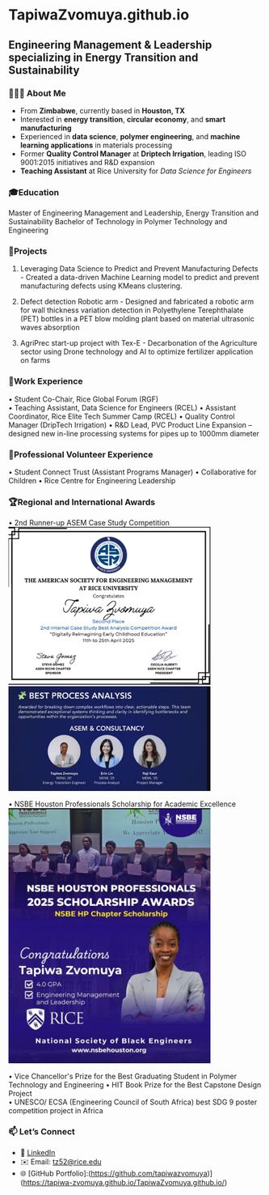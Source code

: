 # TapiwaZvomuya.github.io
## Engineering Management & Leadership specializing in Energy Transition and Sustainability

### 🔧👩‍💻 About Me  
- From **Zimbabwe**, currently based in **Houston, TX**  
- Interested in **energy transition**, **circular economy**, and **smart manufacturing**  
- Experienced in **data science**, **polymer engineering**, and **machine learning applications** in materials processing  
- Former **Quality Control Manager** at **Driptech Irrigation**, leading ISO 9001:2015 initiatives and R&D expansion  
- **Teaching Assistant** at Rice University for *Data Science for Engineers* 


### 🎓Education
Master of Engineering Management and Leadership, Energy Transition and Sustainability 
Bachelor of Technology in Polymer Technology and Engineering

### 🧩Projects
1. Leveraging Data Science to Predict and Prevent Manufacturing Defects - Created a data-driven Machine Learning model to predict and prevent manufacturing defects using KMeans clustering.

2. Defect detection Robotic arm - Designed and fabricated a robotic arm for wall thickness variation detection in Polyethylene Terephthalate (PET) bottles in a 
PET blow molding plant based on material ultrasonic waves absorption

3. AgriPrec start-up project with Tex-E - Decarbonation of the Agriculture sector using Drone technology and AI to optimize fertilizer application on farms

### 💼Work Experience
• Student Co-Chair, Rice Global Forum (RGF)       
• Teaching Assistant, Data Science for Engineers (RCEL)
• Assistant Coordinator, Rice Elite Tech Summer Camp (RCEL) 
• Quality Control Manager (DripTech Irrigation) 
• R&D Lead, PVC Product Line Expansion – designed new in-line processing systems for pipes up to 1000mm diameter  
 

### 🎯Professional Volunteer Experience
• Student Connect Trust (Assistant Programs Manager)
• Collaborative for Children 
• Rice Centre for Engineering Leadership

### 🏆Regional and International Awards
• 2nd Runner-up ASEM Case Study Competition
 <img src='ASEM.jpeg' width=400>
 <img src='ASEM 2.jpeg' width=400>
 
• NSBE Houston Professionals Scholarship for Academic Excellence
  <img src='IMG-20250717-WA0026.jpg' width=400> 
  
• Vice Chancellor's Prize for the Best Graduating Student in Polymer Technology and Engineering 
• HIT Book Prize for the Best Capstone Design Project                      
• UNESCO/ ECSA (Engineering Council of South Africa) best SDG 9 poster competition project in Africa 

### 📫 Let’s Connect  
- 💼 [LinkedIn](https://www.linkedin.com/in/tapiwazvomuya/)  
- ✉️ Email: [tz52@rice.edu](mailto:tz52@rice.edu)  
- 🌐 [GitHub Portfolio]:(https://github.com/tapiwazvomuya)](https://tapiwa-zvomuya.github.io/TapiwaZvomuya.github.io/)

